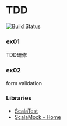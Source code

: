 TDD
===

[![Build Status][travis-image]][travis-url]

### ex01
TDD研修

### ex02
form validation

### Libraries
- [ScalaTest](http://scalatest.org/)
- [ScalaMock - Home](http://scalamock.org/)

[travis-url]: http://travis-ci.org/kane-group/TDD
[travis-image]: https://secure.travis-ci.org/kane-group/TDD.svg?branch=master

